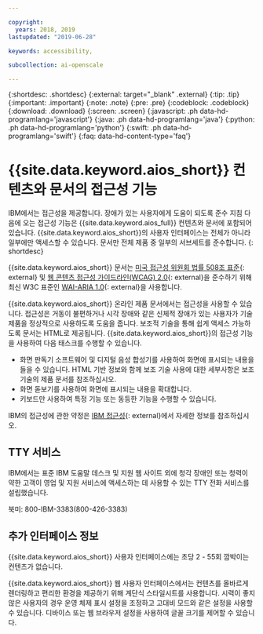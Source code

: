 ```yaml
---

copyright:
  years: 2018, 2019
lastupdated: "2019-06-28"

keywords: accessibility, 

subcollection: ai-openscale

---
```


{:shortdesc: .shortdesc}
{:external: target="_blank" .external}
{:tip: .tip}
{:important: .important}
{:note: .note}
{:pre: .pre}
{:codeblock: .codeblock}
{:download: .download}
{:screen: .screen}
{:javascript: .ph data-hd-programlang='javascript'}
{:java: .ph data-hd-programlang='java'}
{:python: .ph data-hd-programlang='python'}
{:swift: .ph data-hd-programlang='swift'}
{:faq: data-hd-content-type='faq'}

# {{site.data.keyword.aios_short}} 컨텐츠와 문서의 접근성 기능

IBM에서는 접근성을 제공합니다. 장애가 있는 사용자에게 도움이 되도록 준수 지침 다음에 오는 접근성 기능은 {{site.data.keyword.aios_full}} 컨텐츠와 문서에 포함되어 있습니다. {{site.data.keyword.aios_short}}의 사용자 인터페이스는 전체가 아니라 일부에만 액세스할 수 있습니다. 문서만 전체 제품 중 일부의 서브세트를 준수합니다.
{: shortdesc}

{{site.data.keyword.aios_short}} 문서는 [미국 접근성 위원회 법률 508조 표준](https://www.access-board.gov/guidelines-and-standards/communications-and-it/about-the-section-508-standards/section-508-standards/){: external} 및 [웹 콘텐츠 접근성 가이드라인(WCAG) 2.0](https://www.w3.org/TR/WCAG20/){: external}을 준수하기 위해 최신 W3C 표준인 [WAI-ARIA 1.0](https://www.w3.org/TR/wai-aria/){: external}을 사용합니다. 

{{site.data.keyword.aios_short}} 온라인 제품 문서에서는 접근성을 사용할 수 있습니다. 접근성은 거동이 불편하거나 시각 장애와 같은 신체적 장애가 있는 사용자가 기술 제품을 정상적으로 사용하도록 도움을 줍니다. 보조적 기술을 통해 쉽게 액세스 가능하도록 문서는 HTML로 제공됩니다.
{{site.data.keyword.aios_short}}의 접근성 기능을 사용하여 다음 태스크를 수행할 수 있습니다.

- 화면 판독기 소프트웨어 및 디지털 음성 합성기를 사용하여 화면에 표시되는 내용을 들을 수 있습니다. HTML 기반 정보와 함께 보조 기술 사용에 대한 세부사항은 보조 기술의 제품 문서를 참조하십시오.
- 화면 돋보기를 사용하여 화면에 표시되는 내용을 확대합니다.
- 키보드만 사용하여 특정 기능 또는 동등한 기능을 수행할 수 있습니다.

IBM의 접근성에 관한 약정은 [IBM 접근성](http://www.ibm.com/able){: external}에서 자세한 정보를 참조하십시오.

## TTY 서비스

IBM에서는 표준 IBM 도움말 데스크 및 지원 웹 사이트 외에 청각 장애인 또는 청력이 약한 고객이 영업 및 지원 서비스에 액세스하는 데 사용할 수 있는 TTY 전화 서비스를 설립했습니다.

북미: 800-IBM-3383(800-426-3383)

## 추가 인터페이스 정보

{{site.data.keyword.aios_short}} 사용자 인터페이스에는 초당 2 - 55회 깜박이는 컨텐츠가 없습니다.

{{site.data.keyword.aios_short}} 웹 사용자 인터페이스에서는 컨텐츠를 올바르게 렌더링하고 편리한 환경을 제공하기 위해 계단식 스타일시트를 사용합니다. 시력이 좋지 않은 사용자의 경우 운영 체제 표시 설정을 조정하고 고대비 모드와 같은 설정을 사용할 수 있습니다. 디바이스 또는 웹 브라우저 설정을 사용하여 글꼴 크기를 제어할 수 있습니다.

